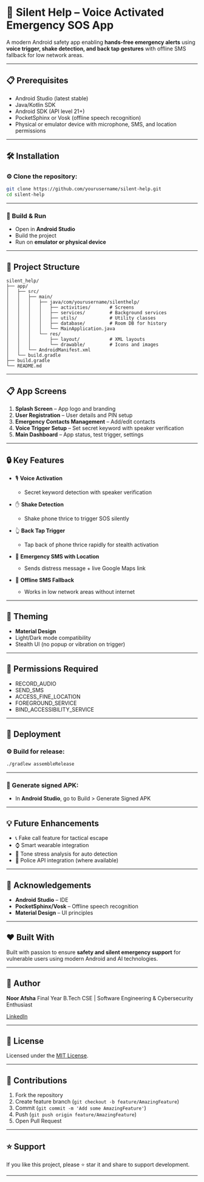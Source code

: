 # 🚨 Silent Help – Voice Activated Emergency SOS App

A modern Android safety app enabling **hands-free emergency alerts** using **voice trigger, shake detection, and back tap gestures** with offline SMS fallback for low network areas.

---

## 📋 Prerequisites

- Android Studio (latest stable)
- Java/Kotlin SDK
- Android SDK (API level 21+)
- PocketSphinx or Vosk (offline speech recognition)
- Physical or emulator device with microphone, SMS, and location permissions

---

## 🛠️ Installation

### ⚙️ Clone the repository:

```bash
git clone https://github.com/yourusername/silent-help.git
cd silent-help
````

---

### 🚀 Build & Run

* Open in **Android Studio**
* Build the project
* Run on **emulator or physical device**

---

## 📁 Project Structure

```
silent_help/
├── app/
│   ├── src/
│   │   ├── main/
│   │   │   ├── java/com/yourusername/silenthelp/
│   │   │   │   ├── activities/       # Screens
│   │   │   │   ├── services/         # Background services
│   │   │   │   ├── utils/            # Utility classes
│   │   │   │   ├── database/         # Room DB for history
│   │   │   │   └── MainApplication.java
│   │   │   └── res/
│   │   │       ├── layout/           # XML layouts
│   │   │       └── drawable/         # Icons and images
│   │   └── AndroidManifest.xml
│   └── build.gradle
├── build.gradle
└── README.md
```

---

## 📋 App Screens

1. **Splash Screen** – App logo and branding
2. **User Registration** – User details and PIN setup
3. **Emergency Contacts Management** – Add/edit contacts
4. **Voice Trigger Setup** – Set secret keyword with speaker verification
5. **Main Dashboard** – App status, test trigger, settings

---

## 🔒 Key Features

* 🎙️ **Voice Activation**

  * Secret keyword detection with speaker verification

* ✋ **Shake Detection**

  * Shake phone thrice to trigger SOS silently

* 👆 **Back Tap Trigger**

  * Tap back of phone thrice rapidly for stealth activation

* 📍 **Emergency SMS with Location**

  * Sends distress message + live Google Maps link

* 📡 **Offline SMS Fallback**

  * Works in low network areas without internet

---

## 🎨 Theming

* **Material Design**
* Light/Dark mode compatibility
* Stealth UI (no popup or vibration on trigger)

---

## 📱 Permissions Required

* RECORD\_AUDIO
* SEND\_SMS
* ACCESS\_FINE\_LOCATION
* FOREGROUND\_SERVICE
* BIND\_ACCESSIBILITY\_SERVICE

---

## 🚀 Deployment

### ⚙️ Build for release:

```bash
./gradlew assembleRelease
```

---

### 🚀 Generate signed APK:

* In **Android Studio**, go to Build > Generate Signed APK

---

## 💡 Future Enhancements

* 📞 Fake call feature for tactical escape
* ⌚ Smart wearable integration
* 🧠 Tone stress analysis for auto detection
* 🚓 Police API integration (where available)

---

## 🙏 Acknowledgements

* **Android Studio** – IDE
* **PocketSphinx/Vosk** – Offline speech recognition
* **Material Design** – UI principles

---

## ❤️ Built With

Built with passion to ensure **safety and silent emergency support** for vulnerable users using modern Android and AI technologies.

---

## 👤 Author

**Noor Afsha**
Final Year B.Tech CSE | Software Engineering & Cybersecurity Enthusiast

[LinkedIn](https://www.linkedin.com/in/noorafsha08)

---

## 📄 License

Licensed under the [MIT License](LICENSE).

---

## 🤝 Contributions

1. Fork the repository
2. Create feature branch (`git checkout -b feature/AmazingFeature`)
3. Commit (`git commit -m 'Add some AmazingFeature'`)
4. Push (`git push origin feature/AmazingFeature`)
5. Open Pull Request

---

## ⭐ Support

If you like this project, please ⭐ star it and share to support development.

---

